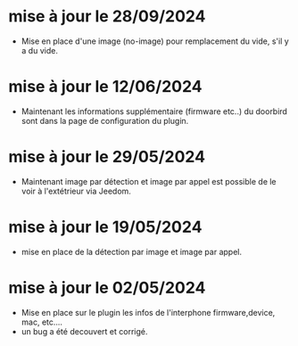 mise à jour le 28/09/2024
===
- Mise en place d'une image (no-image) pour remplacement du vide, s'il y a du vide.

mise à jour le 12/06/2024
===
- Maintenant les informations supplémentaire (firmware etc..) du doorbird sont dans la page de configuration du plugin.
  
mise à jour le 29/05/2024
===
- Maintenant image par détection et image par appel est possible de le voir à l'extétrieur via Jeedom.
  
mise à jour le 19/05/2024
===
- mise en place de la détection par image et image par appel.
  
mise à jour le 02/05/2024
===

- Mise en place sur le plugin les infos de l'interphone firmware,device, mac, etc....
- un bug a été decouvert et corrigé.
